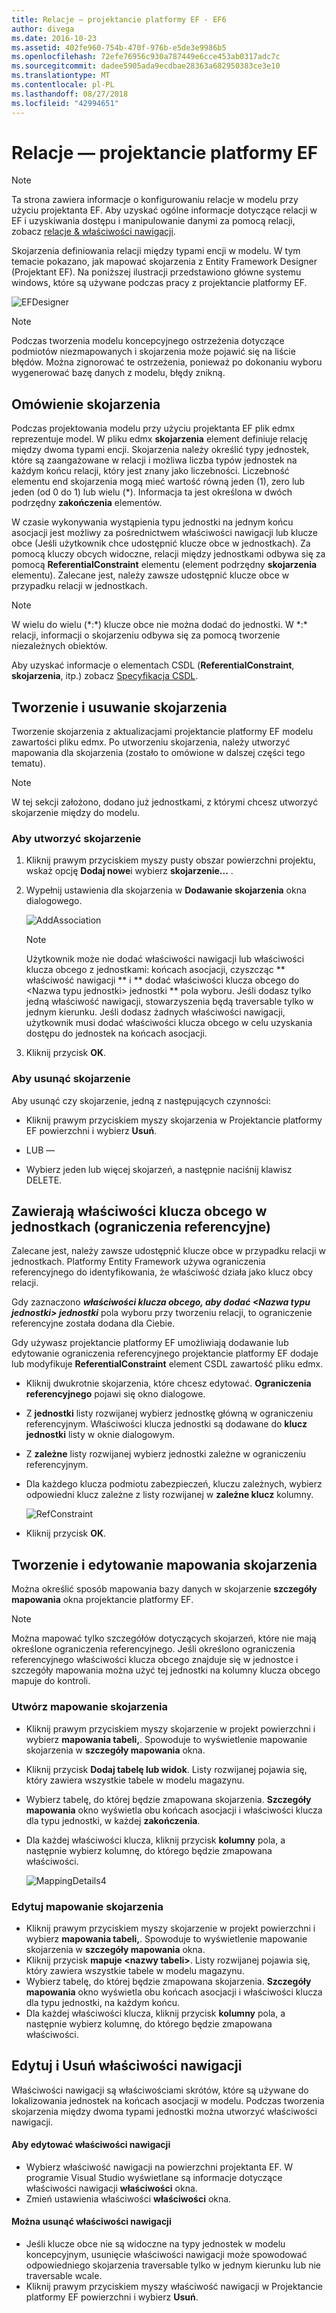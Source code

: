 ```yaml
---
title: Relacje — projektancie platformy EF - EF6
author: divega
ms.date: 2016-10-23
ms.assetid: 402fe960-754b-470f-976b-e5de3e9986b5
ms.openlocfilehash: 72efe76956c930a787449e6cce453ab0317adc7c
ms.sourcegitcommit: dadee5905ada9ecdbae28363a682950383ce3e10
ms.translationtype: MT
ms.contentlocale: pl-PL
ms.lasthandoff: 08/27/2018
ms.locfileid: "42994651"
---
```

# <a name="relationships---ef-designer"></a>Relacje — projektancie platformy EF
> [!NOTE]
> Ta strona zawiera informacje o konfigurowaniu relacje w modelu przy użyciu projektanta EF. Aby uzyskać ogólne informacje dotyczące relacji w EF i uzyskiwania dostępu i manipulowanie danymi za pomocą relacji, zobacz [relacje & właściwości nawigacji](~/ef6/fundamentals/relationships.md).

Skojarzenia definiowania relacji między typami encji w modelu. W tym temacie pokazano, jak mapować skojarzenia z Entity Framework Designer (Projektant EF). Na poniższej ilustracji przedstawiono główne systemu windows, które są używane podczas pracy z projektancie platformy EF.

![EFDesigner](~/ef6/media/efdesigner.png)

> [!NOTE]
> Podczas tworzenia modelu koncepcyjnego ostrzeżenia dotyczące podmiotów niezmapowanych i skojarzenia może pojawić się na liście błędów. Można zignorować te ostrzeżenia, ponieważ po dokonaniu wyboru wygenerować bazę danych z modelu, błędy znikną.

## <a name="associations-overview"></a>Omówienie skojarzenia

Podczas projektowania modelu przy użyciu projektanta EF plik edmx reprezentuje model. W pliku edmx **skojarzenia** element definiuje relację między dwoma typami encji. Skojarzenia należy określić typy jednostek, które są zaangażowane w relacji i możliwa liczba typów jednostek na każdym końcu relacji, który jest znany jako liczebności. Liczebność elementu end skojarzenia mogą mieć wartość równą jeden (1), zero lub jeden (od 0 do 1) lub wielu (\*). Informacja ta jest określona w dwóch podrzędny **zakończenia** elementów.

W czasie wykonywania wystąpienia typu jednostki na jednym końcu asocjacji jest możliwy za pośrednictwem właściwości nawigacji lub klucze obce (Jeśli użytkownik chce udostępnić klucze obce w jednostkach). Za pomocą kluczy obcych widoczne, relacji między jednostkami odbywa się za pomocą **ReferentialConstraint** elementu (element podrzędny **skojarzenia** elementu). Zalecane jest, należy zawsze udostępnić klucze obce w przypadku relacji w jednostkach.

> [!NOTE]
> W wielu do wielu (\*:\*) klucze obce nie można dodać do jednostki. W \*:\* relacji, informacji o skojarzeniu odbywa się za pomocą tworzenie niezależnych obiektów.

Aby uzyskać informacje o elementach CSDL (**ReferentialConstraint**, **skojarzenia**, itp.) zobacz [Specyfikacja CSDL](~/ef6/modeling/designer/advanced/edmx/csdl-spec.md).

## <a name="create-and-delete-associations"></a>Tworzenie i usuwanie skojarzenia

Tworzenie skojarzenia z aktualizacjami projektancie platformy EF modelu zawartości pliku edmx. Po utworzeniu skojarzenia, należy utworzyć mapowania dla skojarzenia (zostało to omówione w dalszej części tego tematu).

> [!NOTE]
> W tej sekcji założono, dodano już jednostkami, z którymi chcesz utworzyć skojarzenie między do modelu.

### <a name="to-create-an-association"></a>Aby utworzyć skojarzenie

1.  Kliknij prawym przyciskiem myszy pusty obszar powierzchni projektu, wskaż opcję **Dodaj nowe**i wybierz **skojarzenie...** .
2.  Wypełnij ustawienia dla skojarzenia w **Dodawanie skojarzenia** okna dialogowego.

    ![AddAssociation](~/ef6/media/addassociation.png)

    > [!NOTE]
    > Użytkownik może nie dodać właściwości nawigacji lub właściwości klucza obcego z jednostkami: końcach asocjacji, czyszcząc ** właściwość nawigacji ** i ** dodać właściwości klucza obcego do &lt;Nazwa typu jednostki&gt; jednostki ** pola wyboru. Jeśli dodasz tylko jedną właściwość nawigacji, stowarzyszenia będą traversable tylko w jednym kierunku. Jeśli dodasz żadnych właściwości nawigacji, użytkownik musi dodać właściwości klucza obcego w celu uzyskania dostępu do jednostek na końcach asocjacji.
    
3.  Kliknij przycisk **OK**.

### <a name="to-delete-an-association"></a>Aby usunąć skojarzenie

Aby usunąć czy skojarzenie, jedną z następujących czynności:

-   Kliknij prawym przyciskiem myszy skojarzenia w Projektancie platformy EF powierzchni i wybierz **Usuń**.

- LUB —

-   Wybierz jeden lub więcej skojarzeń, a następnie naciśnij klawisz DELETE.

## <a name="include-foreign-key-properties-in-your-entities-referential-constraints"></a>Zawierają właściwości klucza obcego w jednostkach (ograniczenia referencyjne)

Zalecane jest, należy zawsze udostępnić klucze obce w przypadku relacji w jednostkach. Platformy Entity Framework używa ograniczenia referencyjnego do identyfikowania, że właściwość działa jako klucz obcy relacji.

Gdy zaznaczono ***właściwości klucza obcego, aby dodać &lt;Nazwa typu jednostki&gt; jednostki*** pola wyboru przy tworzeniu relacji, to ograniczenie referencyjne została dodana dla Ciebie.

Gdy używasz projektancie platformy EF umożliwiają dodawanie lub edytowanie ograniczenia referencyjnego projektancie platformy EF dodaje lub modyfikuje **ReferentialConstraint** element CSDL zawartość pliku edmx.

-   Kliknij dwukrotnie skojarzenia, które chcesz edytować.
    **Ograniczenia referencyjnego** pojawi się okno dialogowe.
-   Z **jednostki** listy rozwijanej wybierz jednostkę główną w ograniczeniu referencyjnym.
    Właściwości klucza jednostki są dodawane do **klucz jednostki** listy w oknie dialogowym.
-   Z **zależne** listy rozwijanej wybierz jednostki zależne w ograniczeniu referencyjnym.
-   Dla każdego klucza podmiotu zabezpieczeń, kluczu zależnych, wybierz odpowiedni klucz zależne z listy rozwijanej w **zależne klucz** kolumny.

    ![RefConstraint](~/ef6/media/refconstraint.png)

-   Kliknij przycisk **OK**.

## <a name="create-and-edit-association-mappings"></a>Tworzenie i edytowanie mapowania skojarzenia

Można określić sposób mapowania bazy danych w skojarzenie **szczegóły mapowania** okna projektancie platformy EF.

> [!NOTE]
> Można mapować tylko szczegółów dotyczących skojarzeń, które nie mają określone ograniczenia referencyjnego. Jeśli określono ograniczenia referencyjnego właściwości klucza obcego znajduje się w jednostce i szczegóły mapowania można użyć tej jednostki na kolumny klucza obcego mapuje do kontroli.

### <a name="create-an-association-mapping"></a>Utwórz mapowanie skojarzenia

-   Kliknij prawym przyciskiem myszy skojarzenie w projekt powierzchni i wybierz **mapowania tabeli,**.
    Spowoduje to wyświetlenie mapowanie skojarzenia w **szczegóły mapowania** okna.
-   Kliknij przycisk **Dodaj tabelę lub widok**.
    Listy rozwijanej pojawia się, który zawiera wszystkie tabele w modelu magazynu.
-   Wybierz tabelę, do której będzie zmapowana skojarzenia.
    **Szczegóły mapowania** okno wyświetla obu końcach asocjacji i właściwości klucza dla typu jednostki, w każdej **zakończenia**.
-   Dla każdej właściwości klucza, kliknij przycisk **kolumny** pola, a następnie wybierz kolumnę, do którego będzie zmapowana właściwości.

    ![MappingDetails4](~/ef6/media/mappingdetails4.png)

### <a name="edit-an-association-mapping"></a>Edytuj mapowanie skojarzenia

-   Kliknij prawym przyciskiem myszy skojarzenie w projekt powierzchni i wybierz **mapowania tabeli,**.
    Spowoduje to wyświetlenie mapowanie skojarzenia w **szczegóły mapowania** okna.
-   Kliknij przycisk **mapuje &lt;nazwy tabeli&gt;**.
    Listy rozwijanej pojawia się, który zawiera wszystkie tabele w modelu magazynu.
-   Wybierz tabelę, do której będzie zmapowana skojarzenia.
    **Szczegóły mapowania** okno wyświetla obu końcach asocjacji i właściwości klucza dla typu jednostki, na każdym końcu.
-   Dla każdej właściwości klucza, kliknij przycisk **kolumny** pola, a następnie wybierz kolumnę, do którego będzie zmapowana właściwości.

## <a name="edit-and-delete-navigation-properties"></a>Edytuj i Usuń właściwości nawigacji

Właściwości nawigacji są właściwościami skrótów, które są używane do lokalizowania jednostek na końcach asocjacji w modelu. Podczas tworzenia skojarzenia między dwoma typami jednostki można utworzyć właściwości nawigacji.

#### <a name="to-edit-navigation-properties"></a>Aby edytować właściwości nawigacji

-   Wybierz właściwość nawigacji na powierzchni projektanta EF.
    W programie Visual Studio wyświetlane są informacje dotyczące właściwości nawigacji **właściwości** okna.
-   Zmień ustawienia właściwości **właściwości** okna.

#### <a name="to-delete-navigation-properties"></a>Można usunąć właściwości nawigacji

-   Jeśli klucze obce nie są widoczne na typy jednostek w modelu koncepcyjnym, usunięcie właściwości nawigacji może spowodować odpowiedniego skojarzenia traversable tylko w jednym kierunku lub nie traversable wcale.
-   Kliknij prawym przyciskiem myszy właściwość nawigacji w Projektancie platformy EF powierzchni i wybierz **Usuń**.
